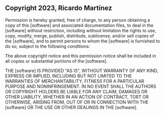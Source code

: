 ## Copyright 2023, Ricardo Martínez

Permission is hereby granted, free of charge, to any person obtaining a copy of this [software] and associated documentation files, to deal in the [software] without restriction, including without limitation the rights to use, copy, modify, merge, publish, distribute, sublicense, and/or sell copies of the [software], and to permit persons to whom the [software] is furnished to do so, subject to the following conditions:

The above copyright notice and this permission notice shall be included in all copies or substantial portions of the [software].

THE [software] IS PROVIDED "AS IS", WITHOUT WARRANTY OF ANY KIND, EXPRESS OR IMPLIED, INCLUDING BUT NOT LIMITED TO THE WARRANTIES OF MERCHANTABILITY, FITNESS FOR A PARTICULAR PURPOSE AND NONINFRINGEMENT. IN NO EVENT SHALL THE AUTHORS OR COPYRIGHT HOLDERS BE LIABLE FOR ANY CLAIM, DAMAGES OR OTHER LIABILITY, WHETHER IN AN ACTION OF CONTRACT, TORT OR OTHERWISE, ARISING FROM, OUT OF OR IN CONNECTION WITH THE [software] OR THE USE OR OTHER DEALINGS IN THE [software].